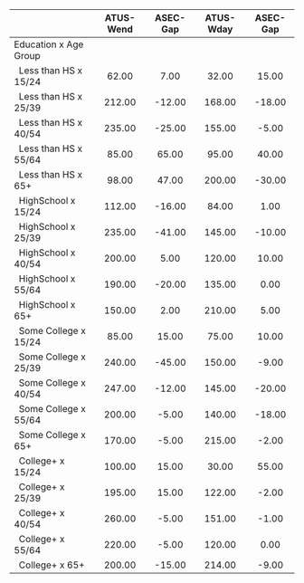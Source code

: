 
|                      |    ATUS-Wend |     ASEC-Gap |    ATUS-Wday |     ASEC-Gap |
| -------------------- | :----------: | :----------: | :----------: | :----------: |
| Education x Age Group |              |              |              |              |
| &nbsp;&nbsp;Less than HS x 15/24 |        62.00 |         7.00 |        32.00 |        15.00 |
| &nbsp;&nbsp;Less than HS x 25/39 |       212.00 |       -12.00 |       168.00 |       -18.00 |
| &nbsp;&nbsp;Less than HS x 40/54 |       235.00 |       -25.00 |       155.00 |        -5.00 |
| &nbsp;&nbsp;Less than HS x 55/64 |        85.00 |        65.00 |        95.00 |        40.00 |
| &nbsp;&nbsp;Less than HS x 65+ |        98.00 |        47.00 |       200.00 |       -30.00 |
| &nbsp;&nbsp;HighSchool x 15/24 |       112.00 |       -16.00 |        84.00 |         1.00 |
| &nbsp;&nbsp;HighSchool x 25/39 |       235.00 |       -41.00 |       145.00 |       -10.00 |
| &nbsp;&nbsp;HighSchool x 40/54 |       200.00 |         5.00 |       120.00 |        10.00 |
| &nbsp;&nbsp;HighSchool x 55/64 |       190.00 |       -20.00 |       135.00 |         0.00 |
| &nbsp;&nbsp;HighSchool x 65+ |       150.00 |         2.00 |       210.00 |         5.00 |
| &nbsp;&nbsp;Some College x 15/24 |        85.00 |        15.00 |        75.00 |        10.00 |
| &nbsp;&nbsp;Some College x 25/39 |       240.00 |       -45.00 |       150.00 |        -9.00 |
| &nbsp;&nbsp;Some College x 40/54 |       247.00 |       -12.00 |       145.00 |       -20.00 |
| &nbsp;&nbsp;Some College x 55/64 |       200.00 |        -5.00 |       140.00 |       -18.00 |
| &nbsp;&nbsp;Some College x 65+ |       170.00 |        -5.00 |       215.00 |        -2.00 |
| &nbsp;&nbsp;College+ x 15/24 |       100.00 |        15.00 |        30.00 |        55.00 |
| &nbsp;&nbsp;College+ x 25/39 |       195.00 |        15.00 |       122.00 |        -2.00 |
| &nbsp;&nbsp;College+ x 40/54 |       260.00 |        -5.00 |       151.00 |        -1.00 |
| &nbsp;&nbsp;College+ x 55/64 |       220.00 |        -5.00 |       120.00 |         0.00 |
| &nbsp;&nbsp;College+ x 65+ |       200.00 |       -15.00 |       214.00 |        -9.00 |

